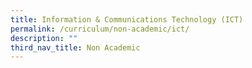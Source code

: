 ```yaml
---
title: Information & Communications Technology (ICT)
permalink: /curriculum/non-academic/ict/
description: ""
third_nav_title: Non Academic
---
```

